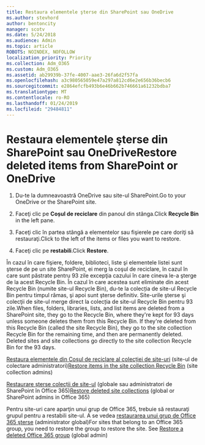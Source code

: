 ```yaml
---
title: Restaura elementele şterse din SharePoint sau OneDrive
ms.author: stevhord
author: bentoncity
manager: scotv
ms.date: 5/24/2018
ms.audience: Admin
ms.topic: article
ROBOTS: NOINDEX, NOFOLLOW
localization_priority: Priority
ms.collection: Adm_O365
ms.custom: Adm_O365
ms.assetid: ab29939b-37fe-4007-aae3-26fa6d2f57fa
ms.openlocfilehash: a3c980565059e47a297a812cd6e2e656b36becb6
ms.sourcegitcommit: e2864efcfb493b6e46b662b746661a61232bdba7
ms.translationtype: MT
ms.contentlocale: ro-RO
ms.lasthandoff: 01/24/2019
ms.locfileid: "29484811"
---
```

# <a name="restore-deleted-items-from-sharepoint-or-onedrive"></a><span data-ttu-id="49f08-102">Restaura elementele şterse din SharePoint sau OneDrive</span><span class="sxs-lookup"><span data-stu-id="49f08-102">Restore deleted items from SharePoint or OneDrive</span></span>

1. <span data-ttu-id="49f08-103">Du-te la dumneavoastră OneDrive sau site-ul SharePoint.</span><span class="sxs-lookup"><span data-stu-id="49f08-103">Go to your OneDrive or the SharePoint site.</span></span>
    
2. <span data-ttu-id="49f08-104">Faceţi clic pe **Coșul de reciclare** din panoul din stânga.</span><span class="sxs-lookup"><span data-stu-id="49f08-104">Click **Recycle Bin** in the left pane.</span></span> 
    
3. <span data-ttu-id="49f08-105">Faceţi clic în partea stângă a elementelor sau fişierele pe care doriţi să restauraţi.</span><span class="sxs-lookup"><span data-stu-id="49f08-105">Click to the left of the items or files you want to restore.</span></span>
    
4. <span data-ttu-id="49f08-106">Faceţi clic pe **restabili**.</span><span class="sxs-lookup"><span data-stu-id="49f08-106">Click **Restore**.</span></span> 
    
<span data-ttu-id="49f08-p101">În cazul în care fişiere, foldere, biblioteci, liste şi elementele listei sunt şterse de pe un site SharePoint, ei merg la coşul de reciclare, în cazul în care sunt păstrate pentru 93 zile excepţia cazului în care cineva le-a şterge de la acest Recycle Bin. În cazul în care acestea sunt eliminate din acest Recycle Bin (numite site-ul Recycle Bin), du-te la colecția de site-ul Recycle Bin pentru timpul rămas, şi apoi sunt şterse definitiv. Site-urile şterse şi colecţii de site-ul merge direct la colecția de site-ul Recycle Bin pentru 93 zile.</span><span class="sxs-lookup"><span data-stu-id="49f08-p101">When files, folders, libraries, lists, and list items are deleted from a SharePoint site, they go to the Recycle Bin, where they're kept for 93 days unless someone deletes them from this Recycle Bin. If they're deleted from this Recycle Bin (called the site Recycle Bin), they go to the site collection Recycle Bin for the remaining time, and then are permanently deleted. Deleted sites and site collections go directly to the site collection Recycle Bin for the 93 days.</span></span>
  
<span data-ttu-id="49f08-110">[Restaura elementele din Coșul de reciclare al colecției de site-uri](https://go.microsoft.com/fwlink/?linkid=867800) (site-ul de colectare administratori)</span><span class="sxs-lookup"><span data-stu-id="49f08-110">[Restore items in the site collection Recycle Bin](https://go.microsoft.com/fwlink/?linkid=867800) (site collection admins)</span></span> 
  
<span data-ttu-id="49f08-111">[Restaurare şterse colecții de site-ul](https://go.microsoft.com/fwlink/?linkid=867660) (globale sau administratori de SharePoint în Office 365)</span><span class="sxs-lookup"><span data-stu-id="49f08-111">[Restore deleted site collections](https://go.microsoft.com/fwlink/?linkid=867660) (global or SharePoint admins in Office 365)</span></span> 
  
<span data-ttu-id="49f08-p102">Pentru site-uri care aparţin unui grup de Office 365, trebuie să restauraţi grupul pentru a restabili site-ul. A se vedea [restaurarea unui grup de Office 365 şterse](https://go.microsoft.com/fwlink/?linkid=867802) (administrator global)</span><span class="sxs-lookup"><span data-stu-id="49f08-p102">For sites that belong to an Office 365 group, you need to restore the group to restore the site. See [Restore a deleted Office 365 group](https://go.microsoft.com/fwlink/?linkid=867802) (global admin)</span></span> 
  

